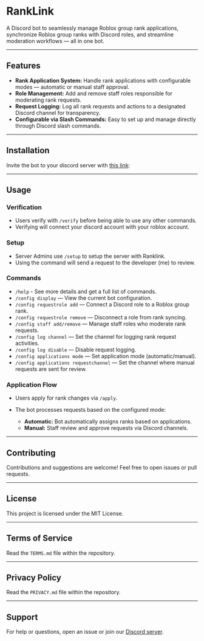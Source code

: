 # RankLink

A Discord bot to seamlessly manage Roblox group rank applications, synchronize Roblox group ranks with Discord roles, and streamline moderation workflows — all in one bot.

---

## Features

* **Rank Application System:** Handle rank applications with configurable modes — automatic or manual staff approval.
* **Role Management:** Add and remove staff roles responsible for moderating rank requests.
* **Request Logging:** Log all rank requests and actions to a designated Discord channel for transparency.
* **Configurable via Slash Commands:** Easy to set up and manage directly through Discord slash commands.

---

## Installation

Invite the bot to your discord server with [this link](https://discord.com/oauth2/authorize?client_id=1371422603331239976&scope=bot+applications.commands+identify&permissions=277293911040):


---

## Usage

### Verification
* Users verify with `/verify` before being able to use any other commands.
* Verifying will connect your discord account with your roblox account.

### Setup
* Server Admins use `/setup` to setup the server with Ranklink.
* Using the command will send a request to the developer (me) to review.

### Commands

* `/help` - See more details and get a full list of commands.
* `/config display` — View the current bot configuration.
* `/config requestrole add` — Connect a Discord role to a Roblox group rank.
* `/config requestrole remove` — Disconnect a role from rank syncing.
* `/config staff add/remove` — Manage staff roles who moderate rank requests.
* `/config log channel` — Set the channel for logging rank request activities.
* `/config log disable` — Disable request logging.
* `/config applications mode` — Set application mode (automatic/manual).
* `/config applications requestchannel` — Set the channel where manual requests are sent for review.

### Application Flow

* Users apply for rank changes via `/apply`.
* The bot processes requests based on the configured mode:

  * **Automatic:** Bot automatically assigns ranks based on applications.
  * **Manual:** Staff review and approve requests via Discord channels.

---

## Contributing

Contributions and suggestions are welcome! Feel free to open issues or pull requests.

---

## License

This project is licensed under the MIT License.

---

## Terms of Service

Read the `TERMS.md` file within the repository.

---

## Privacy Policy

Read the `PRIVACY.md` file within the repository.

---

## Support

For help or questions, open an issue or join our [Discord server](https://discord.gg/FaQmxHxPM5).

